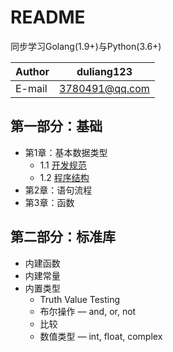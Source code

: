 README
===========================

同步学习Golang(1.9+)与Python(3.6+)

|Author|duliang123|
|---|---
|E-mail|3780491@qq.com


## 第一部分：基础
* 第1章：基本数据类型
    * 1.1 [开发规范](book/1.1.md)
    * 1.2 [程序结构](book/1.2.md)
* 第2章：语句流程
* 第3章：函数


## 第二部分：标准库
* 内建函数
* 内建常量
* 内置类型
    * Truth Value Testing
    * 布尔操作 — and, or, not
    * 比较
    * 数值类型 — int, float, complex
